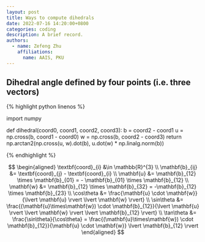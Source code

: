```yaml
---
layout: post
title: Ways to compute dihedrals
date: 2022-07-16 14:20:00+0800
categories: coding
description: A brief record.
authors:
  - name: Zefeng Zhu
    affiliations:
      name: AAIS, PKU
---
```


## Dihedral angle defined by four points (i.e. three vectors)

{% highlight python linenos %}

import numpy

def dihedral(coord0, coord1, coord2, coord3):
    b = coord2 - coord1
    u = np.cross(b, coord1 - coord0)
    w = np.cross(b, coord2 - coord3)
    return np.arctan2(np.cross(u, w).dot(b), u.dot(w) * np.linalg.norm(b))

{% endhighlight %}

$$
\begin{aligned}
  \textbf{coord}_{i} &\in \mathbb{R}^{3} \\
  \mathbf{b}_{ij} &= \textbf{coord}_{j} - \textbf{coord}_{i} \\
  \mathbf{u} &= \mathbf{b}_{12} \times \mathbf{b}_{01} = - \mathbf{b}_{01} \times \mathbf{b}_{12} \\
  \mathbf{w} &= \mathbf{b}_{12} \times \mathbf{b}_{32} = -\mathbf{b}_{12} \times \mathbf{b}_{23} \\
  \cos\theta &= \frac{\mathbf{u} \cdot \mathbf{w}}{\lvert \mathbf{u} \rvert \lvert \mathbf{w} \rvert} \\
  \sin\theta &= \frac{(\mathbf{u}\times\mathbf{w}) \cdot \mathbf{b}_{12}}{\lvert \mathbf{u} \rvert \lvert \mathbf{w} \rvert \lvert \mathbf{b}_{12} \rvert} \\
  \tan\theta &= \frac{\sin\theta}{\cos\theta} = \frac{(\mathbf{u}\times\mathbf{w}) \cdot \mathbf{b}_{12}}{\mathbf{u} \cdot \mathbf{w}} \lvert \mathbf{b}_{12} \rvert
\end{aligned}
$$
